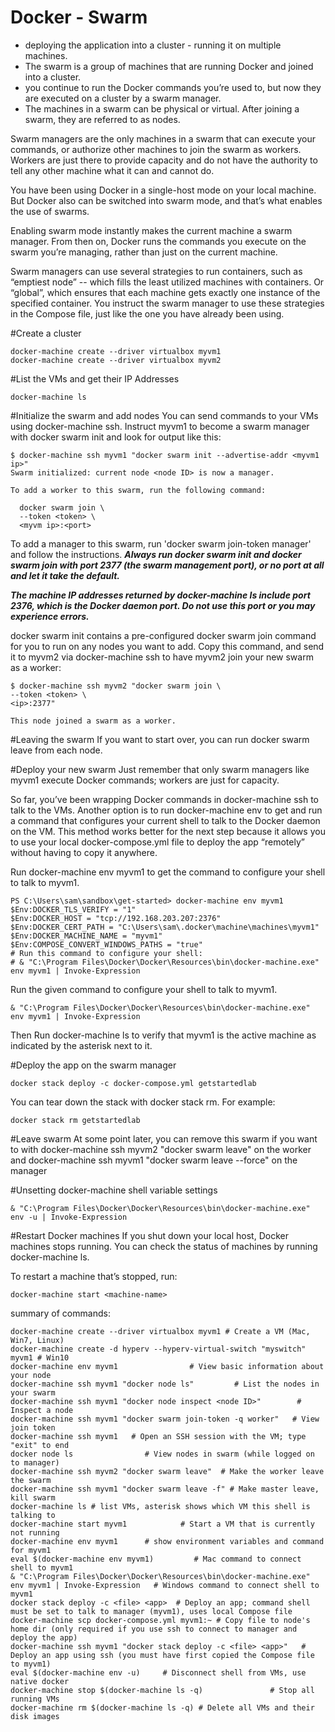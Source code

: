 # Docker - Swarm
- deploying the application into a cluster - running it on multiple machines. 
- The swarm is a group of machines that are running Docker and joined into a cluster.
- you continue to run the Docker commands you’re used to, but now they are executed on a cluster by a swarm manager.
- The machines in a swarm can be physical or virtual. After joining a swarm, they are referred to as nodes.

Swarm managers are the only machines in a swarm that can execute your commands, or authorize other machines to join the swarm as workers. 
Workers are just there to provide capacity and do not have the authority to tell any other machine what it can and cannot do.

You have been using Docker in a single-host mode on your local machine. But Docker also can be switched into swarm mode, and that’s what enables the use of swarms. 

Enabling swarm mode instantly makes the current machine a swarm manager. From then on, Docker runs the commands you execute on the swarm you’re managing, rather than just on the current machine.

Swarm managers can use several strategies to run containers, such as “emptiest node” -- which fills the least utilized machines with containers. 
Or “global”, which ensures that each machine gets exactly one instance of the specified container. You instruct the swarm manager to use these strategies in the Compose file, just like the one you have already been using.

#Create a cluster
```
docker-machine create --driver virtualbox myvm1
docker-machine create --driver virtualbox myvm2
```

#List the VMs and get their IP Addresses
```
docker-machine ls
```
#Initialize the swarm and add nodes
You can send commands to your VMs using docker-machine ssh. Instruct myvm1 to become a swarm manager with docker swarm init and look for output like this:
```
$ docker-machine ssh myvm1 "docker swarm init --advertise-addr <myvm1 ip>"
Swarm initialized: current node <node ID> is now a manager.

To add a worker to this swarm, run the following command:

  docker swarm join \
  --token <token> \
  <myvm ip>:<port>
```
To add a manager to this swarm, run 'docker swarm join-token manager' and follow the instructions.
***Always run docker swarm init and docker swarm join with port 2377 (the swarm management port), or no port at all and let it take the default.***

***The machine IP addresses returned by docker-machine ls include port 2376, which is the Docker daemon port. Do not use this port or you may experience errors.***

docker swarm init contains a pre-configured docker swarm join command for you to run on any nodes you want to add. Copy this command, and send it to myvm2 via docker-machine ssh to have myvm2 join your new swarm as a worker:
```
$ docker-machine ssh myvm2 "docker swarm join \
--token <token> \
<ip>:2377"

This node joined a swarm as a worker.
```
#Leaving the swarm
If you want to start over, you can run docker swarm leave from each node.

#Deploy your new swarm
Just remember that only swarm managers like myvm1 execute Docker commands; workers are just for capacity.

So far, you’ve been wrapping Docker commands in docker-machine ssh to talk to the VMs. Another option is to run docker-machine env <machine> to get and run a command that configures your current shell to talk to the Docker daemon on the VM. This method works better for the next step because it allows you to use your local docker-compose.yml file to deploy the app “remotely” without having to copy it anywhere.
	
Run docker-machine env myvm1 to get the command to configure your shell to talk to myvm1.
```
PS C:\Users\sam\sandbox\get-started> docker-machine env myvm1
$Env:DOCKER_TLS_VERIFY = "1"
$Env:DOCKER_HOST = "tcp://192.168.203.207:2376"
$Env:DOCKER_CERT_PATH = "C:\Users\sam\.docker\machine\machines\myvm1"
$Env:DOCKER_MACHINE_NAME = "myvm1"
$Env:COMPOSE_CONVERT_WINDOWS_PATHS = "true"
# Run this command to configure your shell:
# & "C:\Program Files\Docker\Docker\Resources\bin\docker-machine.exe" env myvm1 | Invoke-Expression
```
Run the given command to configure your shell to talk to myvm1.
```
& "C:\Program Files\Docker\Docker\Resources\bin\docker-machine.exe" env myvm1 | Invoke-Expression
```
Then Run docker-machine ls to verify that myvm1 is the active machine as indicated by the asterisk next to it.

#Deploy the app on the swarm manager
```
docker stack deploy -c docker-compose.yml getstartedlab
```

You can tear down the stack with docker stack rm. For example:
```
docker stack rm getstartedlab
```
#Leave swarm
At some point later, you can remove this swarm if you want to with docker-machine ssh myvm2 "docker swarm leave" on the worker and docker-machine ssh myvm1 "docker swarm leave --force" on the manager

#Unsetting docker-machine shell variable settings
```
& "C:\Program Files\Docker\Docker\Resources\bin\docker-machine.exe" env -u | Invoke-Expression
```

#Restart Docker machines
If you shut down your local host, Docker machines stops running. You can check the status of machines by running docker-machine ls.

To restart a machine that’s stopped, run:
```
docker-machine start <machine-name>
```

summary of commands:
```
docker-machine create --driver virtualbox myvm1 # Create a VM (Mac, Win7, Linux)
docker-machine create -d hyperv --hyperv-virtual-switch "myswitch" myvm1 # Win10
docker-machine env myvm1                # View basic information about your node
docker-machine ssh myvm1 "docker node ls"         # List the nodes in your swarm
docker-machine ssh myvm1 "docker node inspect <node ID>"        # Inspect a node
docker-machine ssh myvm1 "docker swarm join-token -q worker"   # View join token
docker-machine ssh myvm1   # Open an SSH session with the VM; type "exit" to end
docker node ls                # View nodes in swarm (while logged on to manager)
docker-machine ssh myvm2 "docker swarm leave"  # Make the worker leave the swarm
docker-machine ssh myvm1 "docker swarm leave -f" # Make master leave, kill swarm
docker-machine ls # list VMs, asterisk shows which VM this shell is talking to
docker-machine start myvm1            # Start a VM that is currently not running
docker-machine env myvm1      # show environment variables and command for myvm1
eval $(docker-machine env myvm1)         # Mac command to connect shell to myvm1
& "C:\Program Files\Docker\Docker\Resources\bin\docker-machine.exe" env myvm1 | Invoke-Expression   # Windows command to connect shell to myvm1
docker stack deploy -c <file> <app>  # Deploy an app; command shell must be set to talk to manager (myvm1), uses local Compose file
docker-machine scp docker-compose.yml myvm1:~ # Copy file to node's home dir (only required if you use ssh to connect to manager and deploy the app)
docker-machine ssh myvm1 "docker stack deploy -c <file> <app>"   # Deploy an app using ssh (you must have first copied the Compose file to myvm1)
eval $(docker-machine env -u)     # Disconnect shell from VMs, use native docker
docker-machine stop $(docker-machine ls -q)               # Stop all running VMs
docker-machine rm $(docker-machine ls -q) # Delete all VMs and their disk images
```